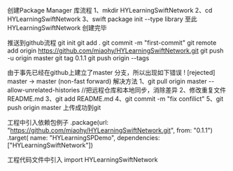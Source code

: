 创建Package Manager 库流程
1、mkdir HYLearningSwiftNetwork
2、cd HYLearningSwiftNetwork
3、swift package init --type library
至此HYLearningSwiftNetwork 创建完毕

推送到github流程
git init
git add .
git commit -m "first-commit"
git remote add origin https://github.com/miaohy/HYLearningSwiftNetwork.git
git push -u origin master
git tag 0.1.1
git push origin --tags

由于事先已经在github上建立了master 分支，所以出现如下错误
! [rejected] master -> master (non-fast forward)
解决方法 
1、git pull origin master --allow-unrelated-histories //把远程仓库和本地同步，消除差异
2、修改重复文件README.md
3、git add README.md
4、git commit -m "fix confilict"
5、git push origin master
上传成功到git

工程中引入依赖包例子
 .package(url: "https://github.com/miaohy/HYLearningSwiftNetwork.git", from: "0.1.1")
 .target(
            name: "HYLearningSPDemo",
            dependencies: ["HYLearningSwiftNetwork"])
            
  工程代码文件中引入
  import HYLearningSwiftNetwork
